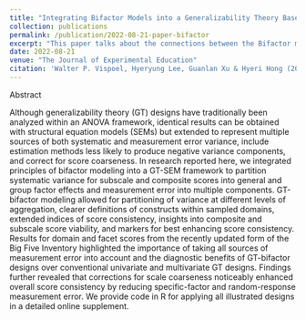 ```yaml
---
title: "Integrating Bifactor Models into a Generalizability Theory Based Structural Equation Modeling Framework"
collection: publications
permalink: /publication/2022-08-21-paper-bifactor
excerpt: "This paper talks about the connections between the Bifactor model and the Generalizability Theory (GT)"
date: 2022-08-21
venue: "The Journal of Experimental Education"
citation: 'Walter P. Vispoel, Hyeryung Lee, Guanlan Xu & Hyeri Hong (2022) Integrating Bifactor Models into a Generalizability Theory Based Structural Equation Modeling Framework, The Journal of Experimental Education, DOI: 10.1080/00220973.2022.2092833'
---
```


Abstract

Although generalizability theory (GT) designs have traditionally been analyzed within an ANOVA framework, identical results can be obtained with structural equation models (SEMs) but extended to represent multiple sources of both systematic and measurement error variance, include estimation methods less likely to produce negative variance components, and correct for score coarseness. In research reported here, we integrated principles of bifactor modeling into a GT-SEM framework to partition systematic variance for subscale and composite scores into general and group factor effects and measurement error into multiple components. GT-bifactor modeling allowed for partitioning of variance at different levels of aggregation, clearer definitions of constructs within sampled domains, extended indices of score consistency, insights into composite and subscale score viability, and markers for best enhancing score consistency. Results for domain and facet scores from the recently updated form of the Big Five Inventory highlighted the importance of taking all sources of measurement error into account and the diagnostic benefits of GT-bifactor designs over conventional univariate and multivariate GT designs. Findings further revealed that corrections for scale coarseness noticeably enhanced overall score consistency by reducing specific-factor and random-response measurement error. We provide code in R for applying all illustrated designs in a detailed online supplement.